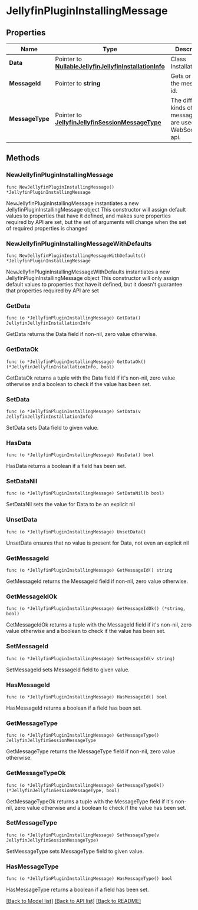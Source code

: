 # JellyfinPluginInstallingMessage

## Properties

Name | Type | Description | Notes
------------ | ------------- | ------------- | -------------
**Data** | Pointer to [**NullableJellyfinJellyfinInstallationInfo**](JellyfinInstallationInfo.md) | Class InstallationInfo. | [optional] 
**MessageId** | Pointer to **string** | Gets or sets the message id. | [optional] 
**MessageType** | Pointer to [**JellyfinJellyfinSessionMessageType**](JellyfinSessionMessageType.md) | The different kinds of messages that are used in the WebSocket api. | [optional] [readonly] [default to JELLYFINJELLYFINSESSIONMESSAGETYPE_PACKAGE_INSTALLING]

## Methods

### NewJellyfinPluginInstallingMessage

`func NewJellyfinPluginInstallingMessage() *JellyfinPluginInstallingMessage`

NewJellyfinPluginInstallingMessage instantiates a new JellyfinPluginInstallingMessage object
This constructor will assign default values to properties that have it defined,
and makes sure properties required by API are set, but the set of arguments
will change when the set of required properties is changed

### NewJellyfinPluginInstallingMessageWithDefaults

`func NewJellyfinPluginInstallingMessageWithDefaults() *JellyfinPluginInstallingMessage`

NewJellyfinPluginInstallingMessageWithDefaults instantiates a new JellyfinPluginInstallingMessage object
This constructor will only assign default values to properties that have it defined,
but it doesn't guarantee that properties required by API are set

### GetData

`func (o *JellyfinPluginInstallingMessage) GetData() JellyfinJellyfinInstallationInfo`

GetData returns the Data field if non-nil, zero value otherwise.

### GetDataOk

`func (o *JellyfinPluginInstallingMessage) GetDataOk() (*JellyfinJellyfinInstallationInfo, bool)`

GetDataOk returns a tuple with the Data field if it's non-nil, zero value otherwise
and a boolean to check if the value has been set.

### SetData

`func (o *JellyfinPluginInstallingMessage) SetData(v JellyfinJellyfinInstallationInfo)`

SetData sets Data field to given value.

### HasData

`func (o *JellyfinPluginInstallingMessage) HasData() bool`

HasData returns a boolean if a field has been set.

### SetDataNil

`func (o *JellyfinPluginInstallingMessage) SetDataNil(b bool)`

 SetDataNil sets the value for Data to be an explicit nil

### UnsetData
`func (o *JellyfinPluginInstallingMessage) UnsetData()`

UnsetData ensures that no value is present for Data, not even an explicit nil
### GetMessageId

`func (o *JellyfinPluginInstallingMessage) GetMessageId() string`

GetMessageId returns the MessageId field if non-nil, zero value otherwise.

### GetMessageIdOk

`func (o *JellyfinPluginInstallingMessage) GetMessageIdOk() (*string, bool)`

GetMessageIdOk returns a tuple with the MessageId field if it's non-nil, zero value otherwise
and a boolean to check if the value has been set.

### SetMessageId

`func (o *JellyfinPluginInstallingMessage) SetMessageId(v string)`

SetMessageId sets MessageId field to given value.

### HasMessageId

`func (o *JellyfinPluginInstallingMessage) HasMessageId() bool`

HasMessageId returns a boolean if a field has been set.

### GetMessageType

`func (o *JellyfinPluginInstallingMessage) GetMessageType() JellyfinJellyfinSessionMessageType`

GetMessageType returns the MessageType field if non-nil, zero value otherwise.

### GetMessageTypeOk

`func (o *JellyfinPluginInstallingMessage) GetMessageTypeOk() (*JellyfinJellyfinSessionMessageType, bool)`

GetMessageTypeOk returns a tuple with the MessageType field if it's non-nil, zero value otherwise
and a boolean to check if the value has been set.

### SetMessageType

`func (o *JellyfinPluginInstallingMessage) SetMessageType(v JellyfinJellyfinSessionMessageType)`

SetMessageType sets MessageType field to given value.

### HasMessageType

`func (o *JellyfinPluginInstallingMessage) HasMessageType() bool`

HasMessageType returns a boolean if a field has been set.


[[Back to Model list]](../README.md#documentation-for-models) [[Back to API list]](../README.md#documentation-for-api-endpoints) [[Back to README]](../README.md)



